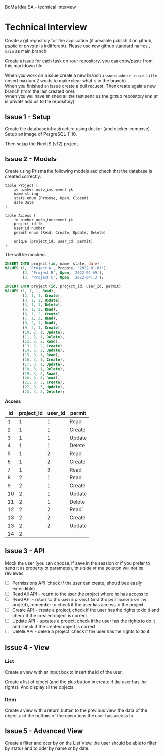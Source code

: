 BoMa Idea SA - technical interview

# Technical Interview

Create a git repository for the application (if possible publish it on github, _public_ or _private_ is indifferent). Please use new github standard names , `main` as main branch.

Create a issue for each task on your repository, you can copy/paste from this markdown file.

When you work on a issue create a new branch `issue<number>-issue-title` (insert maxium 2 words to make clear what is in the branch).  
When you finished an issue create a pull request. Then create again a new branch (from the last created one).  
When you will have finished all the tast send us the github repository link (if is private add us to the repository).

## Issue 1 - Setup

Create the database infrastructure using docker (and docker-compose). Setup an image of PosgreSQL 11.10.

Then setup the NextJS (v12) project.

## Issue 2 - Models

Create using Prisma the following models and check that the database is created correctly.

```
table Project (
	id number auto_increment pk
	name string
	state enum (Propose, Open, Closed)
	date Date
)

table Access (
	id number auto_increment pk
	project_id fk
	user_id number
	permit enum (Read, Create, Update, Delete)
	
	unique (project_id, user_id, permit)
)
```

The will be mocked.

```sql
INSERT INTO project (id, name, state, date)
VALUES (1, 'Project A', Propose, '2022-01-01'),
		(2, 'Project B', Open, '2022-02-09'),
		(3, 'Project C', Open, '2022-04-13');
		
INSERT INTO project (id, project_id, user_id, permit)
VALUES (1, 1, 1, Read),
		(2, 1, 1, Create),
		(3, 1, 1, Update),
		(4, 1, 1, Delete),
		(5, 1, 2, Read),
		(6, 1, 2, Create),
		(7, 1, 3, Read),
		(8, 2, 1, Read),
		(9, 2, 1, Create),
		(10, 2, 1, Update),
		(11, 2, 1, Delete),
		(12, 2, 2, Read),
		(13, 2, 2, Create),
		(14, 2, 2, Update),
		(15, 3, 1, Read),
		(16, 3, 1, Create),
		(17, 3, 1, Update),
		(18, 3, 1, Delete),
		(19, 3, 2, Read),
		(20, 3, 3, Read),
		(21, 3, 3, Create),
		(22, 3, 3, Update),
		(23, 3, 3, Delete);
```

**Access**

| id   | project_id | user_id | permit |
| ---- | ---------- | ------- | ------ |
| 1    | 1          | 1       | Read   |
| 2    | 1          | 1       | Create |
| 3    | 1          | 1       | Update |
| 4    | 1          | 1       | Delete |
| 5    | 1          | 2       | Read   |
| 6    | 1          | 2       | Create |
| 7    | 1          | 3       | Read   |
| 8    | 2          | 1       | Read   |
| 9    | 2          | 1       | Create |
| 10   | 2          | 1       | Update |
| 11   | 2          | 1       | Delete |
| 12   | 2          | 2       | Read`  |
| 13   | 2          | 2       | Create |
| 13   | 2          | 2       | Update |
| 14   | 2          |         |        |



## Issue 3 - API

Mock the user (you can choose, if save in the session or if you prefer to send it as property or parameter), this side of the solution will not be reviewed.

- [ ] Permissions API (check if the user can create, should bee easily extendible)
- [ ] Read All API - return to the user the project where he has access to
- [ ] Read API - return to the user a project (and the permissions on the project), remember to check if the user has access to the project
- [ ] Create API - create a project, check if the user has the rights to do it and check if the created object is correct
- [ ] Update API - updates a proejct, check if the user has the rights to do it and check if the created object is correct
- [ ] Delete API - delete a project, check if the user has the rights to do it.

## Issue 4 - View

### List

Create a view with an input box to insert the id of the user.

Create a list of ojbect (and the plus button to create if the user has the rights). And display all the objects.

### Item

Create a view with a return button to the previous view, the data of the object and the buttons of the operations the user has access to.

## Issue 5 - Advanced View

Create a filter and oder by on the List View, the user should be able to filter by status and to oder by name or by date.